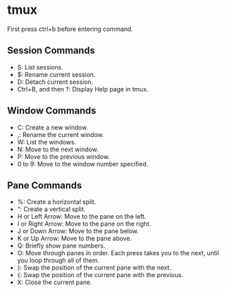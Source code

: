 # tmux

First press ctrl+b before entering command.

## Session Commands

* S: List sessions.
* $: Rename current session.
* D: Detach current session.
* Ctrl+B, and then ?: Display Help page in tmux.

## Window Commands

* C: Create a new window.
* ,: Rename the current window.
* W: List the windows.
* N: Move to the next window.
* P: Move to the previous window.
* 0 to 9: Move to the window number specified.

## Pane Commands

* %: Create a horizontal split.
* “: Create a vertical split.
* H or Left Arrow: Move to the pane on the left.
* I or Right Arrow: Move to the pane on the right.
* J or Down Arrow: Move to the pane below.
* K or Up Arrow: Move to the pane above.
* Q: Briefly show pane numbers.
* O: Move through panes in order. Each press takes you to the next, until you loop through all of them.
* }: Swap the position of the current pane with the next.
* {: Swap the position of the current pane with the previous.
* X: Close the current pane.

